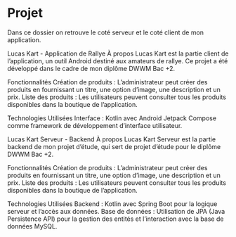 # Projet
Dans ce dossier on retrouve le coté serveur et le coté client de mon application.

Lucas Kart - Application de Rallye
À propos
Lucas Kart est la partie client de l’application, un outil Android destiné aux amateurs de rallye. Ce projet a été développé dans le cadre de mon diplôme DWWM Bac +2.

Fonctionnalités
Création de produits : L’administrateur peut créer des produits en fournissant un titre, une option d’image, une description et un prix.
Liste des produits : Les utilisateurs peuvent consulter tous les produits disponibles dans la boutique de l’application.

Technologies Utilisées
Interface : Kotlin avec Android Jetpack Compose comme framework de développement d’interface utilisateur.


Lucas Kart Serveur - Backend
À propos
Lucas Kart Serveur est la partie backend de mon projet d’étude, qui sert de projet d’étude pour le diplôme DWWM Bac +2.

Fonctionnalités
Création de produits : L’administrateur peut créer des produits en fournissant un titre, une option d’image, une description et un prix.
Liste des produits : Les utilisateurs peuvent consulter tous les produits disponibles dans la boutique de l’application.

Technologies Utilisées
Backend : Kotlin avec Spring Boot pour la logique serveur et l’accès aux données.
Base de données : Utilisation de JPA (Java Persistence API) pour la gestion des entités et l’interaction avec la base de données MySQL.
